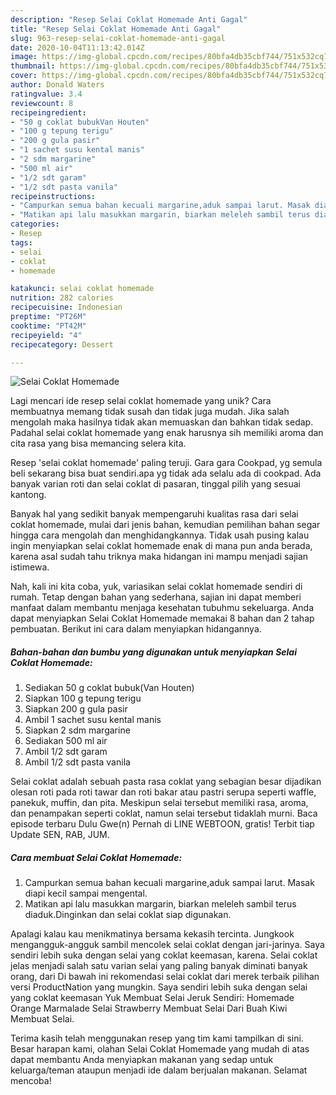 ```yaml
---
description: "Resep Selai Coklat Homemade Anti Gagal"
title: "Resep Selai Coklat Homemade Anti Gagal"
slug: 963-resep-selai-coklat-homemade-anti-gagal
date: 2020-10-04T11:13:42.014Z
image: https://img-global.cpcdn.com/recipes/80bfa4db35cbf744/751x532cq70/selai-coklat-homemade-foto-resep-utama.jpg
thumbnail: https://img-global.cpcdn.com/recipes/80bfa4db35cbf744/751x532cq70/selai-coklat-homemade-foto-resep-utama.jpg
cover: https://img-global.cpcdn.com/recipes/80bfa4db35cbf744/751x532cq70/selai-coklat-homemade-foto-resep-utama.jpg
author: Donald Waters
ratingvalue: 3.4
reviewcount: 8
recipeingredient:
- "50 g coklat bubukVan Houten"
- "100 g tepung terigu"
- "200 g gula pasir"
- "1 sachet susu kental manis"
- "2 sdm margarine"
- "500 ml air"
- "1/2 sdt garam"
- "1/2 sdt pasta vanila"
recipeinstructions:
- "Campurkan semua bahan kecuali margarine,aduk sampai larut. Masak diapi kecil sampai mengental."
- "Matikan api lalu masukkan margarin, biarkan meleleh sambil terus diaduk.Dinginkan dan selai coklat siap digunakan."
categories:
- Resep
tags:
- selai
- coklat
- homemade

katakunci: selai coklat homemade 
nutrition: 282 calories
recipecuisine: Indonesian
preptime: "PT26M"
cooktime: "PT42M"
recipeyield: "4"
recipecategory: Dessert

---
```



![Selai Coklat Homemade](https://img-global.cpcdn.com/recipes/80bfa4db35cbf744/751x532cq70/selai-coklat-homemade-foto-resep-utama.jpg)

Lagi mencari ide resep selai coklat homemade yang unik? Cara membuatnya memang tidak susah dan tidak juga mudah. Jika salah mengolah maka hasilnya tidak akan memuaskan dan bahkan tidak sedap. Padahal selai coklat homemade yang enak harusnya sih memiliki aroma dan cita rasa yang bisa memancing selera kita.

Resep &#39;selai coklat homemade&#39; paling teruji. Gara gara Cookpad, yg semula beli sekarang bisa buat sendiri.apa yg tidak ada selalu ada di cookpad. Ada banyak varian roti dan selai coklat di pasaran, tinggal pilih yang sesuai kantong.

Banyak hal yang sedikit banyak mempengaruhi kualitas rasa dari selai coklat homemade, mulai dari jenis bahan, kemudian pemilihan bahan segar hingga cara mengolah dan menghidangkannya. Tidak usah pusing kalau ingin menyiapkan selai coklat homemade enak di mana pun anda berada, karena asal sudah tahu triknya maka hidangan ini mampu menjadi sajian istimewa.


Nah, kali ini kita coba, yuk, variasikan selai coklat homemade sendiri di rumah. Tetap dengan bahan yang sederhana, sajian ini dapat memberi manfaat dalam membantu menjaga kesehatan tubuhmu sekeluarga. Anda dapat menyiapkan Selai Coklat Homemade memakai 8 bahan dan 2 tahap pembuatan. Berikut ini cara dalam menyiapkan hidangannya.

<!--inarticleads1-->

##### Bahan-bahan dan bumbu yang digunakan untuk menyiapkan Selai Coklat Homemade:

1. Sediakan 50 g coklat bubuk(Van Houten)
1. Siapkan 100 g tepung terigu
1. Siapkan 200 g gula pasir
1. Ambil 1 sachet susu kental manis
1. Siapkan 2 sdm margarine
1. Sediakan 500 ml air
1. Ambil 1/2 sdt garam
1. Ambil 1/2 sdt pasta vanila


Selai coklat adalah sebuah pasta rasa coklat yang sebagian besar dijadikan olesan roti pada roti tawar dan roti bakar atau pastri serupa seperti waffle, panekuk, muffin, dan pita. Meskipun selai tersebut memiliki rasa, aroma, dan penampakan seperti coklat, namun selai tersebut tidaklah murni. Baca episode terbaru Dulu Gwe(n) Pernah di LINE WEBTOON, gratis! Terbit tiap Update SEN, RAB, JUM. 

<!--inarticleads2-->

##### Cara membuat Selai Coklat Homemade:

1. Campurkan semua bahan kecuali margarine,aduk sampai larut. Masak diapi kecil sampai mengental.
1. Matikan api lalu masukkan margarin, biarkan meleleh sambil terus diaduk.Dinginkan dan selai coklat siap digunakan.


Apalagi kalau kau menikmatinya bersama kekasih tercinta. Jungkook mengangguk-angguk sambil mencolek selai coklat dengan jari-jarinya. Saya sendiri lebih suka dengan selai yang coklat keemasan, karena. Selai coklat jelas menjadi salah satu varian selai yang paling banyak diminati banyak orang, dari Di bawah ini rekomendasi selai coklat dari merek terbaik pilihan versi ProductNation yang mungkin. Saya sendiri lebih suka dengan selai yang coklat keemasan Yuk Membuat Selai Jeruk Sendiri: Homemade Orange Marmalade Selai Strawberry Membuat Selai Dari Buah Kiwi Membuat Selai. 

Terima kasih telah menggunakan resep yang tim kami tampilkan di sini. Besar harapan kami, olahan Selai Coklat Homemade yang mudah di atas dapat membantu Anda menyiapkan makanan yang sedap untuk keluarga/teman ataupun menjadi ide dalam berjualan makanan. Selamat mencoba!
